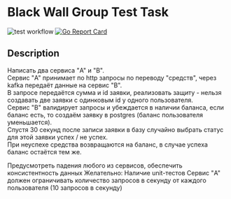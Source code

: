 # Black Wall Group Test Task
![test workflow](https://github.com/LuaSavage/bwg-test-task/actions/workflows/go.yml/badge.svg)
[![Go Report Card](https://goreportcard.com/badge/github.com/LuaSavage/bwg-test-task)](https://goreportcard.com/report/github.com/LuaSavage/bwg-test-task)

## Description

Написать два сервиса "A" и "B".  
 Сервис "A" принимает по http запросы по переводу "средств", через kafka передаёт данные на сервис "B".  
В запросе передаётся сумма и id заявки, реализовать защиту - нельзя создавать две заявки с одинковым id у одного пользователя.  
 Сервис "B" валидирует запросы и убеждается в наличии баланса, если баланс есть, то создаём заявку в postgres (баланс пользователя уменьшается).  
 Спустя 30 секунд после записи заявки в базу случайно выбрать статус для этой заявки успех / не успех.  
При неуспехе средства возвращаются на баланс, в случае успеха баланс остаётся тем же.

Предусмотреть падения любого из сервисов, обеспечить консистентность данных
Желательно: Наличие unit-тестов Сервис "A" должен ограничивать количество запросов в секунду от каждого пользователя (10 запросов в секунду)

